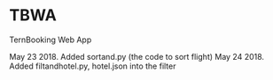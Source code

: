 # TBWA
TernBooking Web App

May 23 2018. Added sortand.py (the code to sort flight)
May 24 2018. Added filtandhotel.py, hotel.json into the filter
